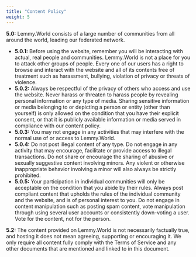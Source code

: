 ```yaml
---
title: "Content Policy"
weight: 5
---
```


**5.0:** Lemmy.World consists of a large number of communities from all around the world, leading our federated network.

- **5.0.1:** Before using the website, remember you will be interacting with actual, real people and communities. Lemmy.World is not a place for you to attack other groups of people. Every one of our users has a right to browse and interact with the website and all of its contents free of treatment such as harassment, bullying, violation of privacy or threats of violence.
- **5.0.2:** Always be respectful of the privacy of others who access and use the website. Never harass or threaten to harass people by revealing personal information or any type of media. Sharing sensitive information or media belonging to or depicting a person or entity (other than yourself) is only allowed on the condition that you have their explicit consent, or that it is publicly available information or media served in compliance with our content policy.
- **5.0.3:**  You may not engage in any activities that may interfere with the normal use of or access to Lemmy.World.
- **5.0.4:** Do not post illegal content of any type. Do not engage in any activity that may encourage, facilitate or provide access to illegal transactions. Do not share or encourage the sharing of abusive or sexually suggestive content involving minors. Any violent or otherwise inappropriate behavior involving a minor will also always be strictly prohibited.
- **5.0.5:**  Your participation in individual communities will only be acceptable on the condition that you abide by their rules. Always post compliant content that upholds the rules of the individual community and the website, and is of personal interest to you. Do not engage in content manipulation such as posting spam content, vote manipulation through using several user accounts or consistently down-voting a user. Vote for the content, not for the person.

**5\.2:** The content provided on Lemmy.World is not necessarily factually true, and hosting it does not mean agreeing, supporting or encouraging it. We only require all content fully comply with the Terms of Service and any other documents that are mentioned and linked to in this document.
